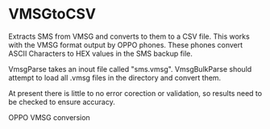 # VMSGtoCSV
Extracts SMS from VMSG and converts to them to a CSV file. This works with the VMSG format output by OPPO phones.
These phones convert ASCII Characters to HEX values in the SMS backup file. 

VmsgParse takes an inout file called "sms.vmsg".
VmsgBulkParse should attempt to load all .vmsg files in the directory and convert them.

At present there is little to no error corection or validation, so results need to be checked to ensure accuracy.



 OPPO VMSG conversion


